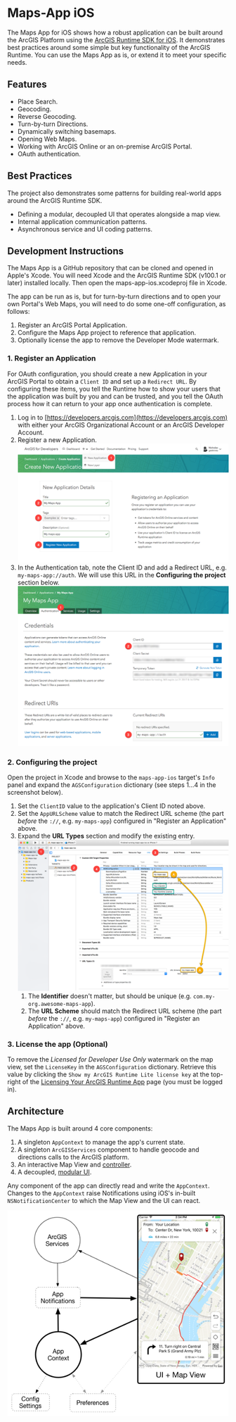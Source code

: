 # Maps-App iOS

The Maps App for iOS shows how a robust application can be built around the ArcGIS Platform using the [ArcGIS Runtime SDK for iOS](https://developers.arcgis.com/ios/). It demonstrates best practices around some simple but key functionality of the ArcGIS Runtime. You can use the Maps App as is, or extend it to meet your specific needs.

## Features
* Place Search.
* Geocoding.
* Reverse Geocoding.
* Turn-by-turn Directions.
* Dynamically switching basemaps.
* Opening Web Maps.
* Working with ArcGIS Online or an on-premise ArcGIS Portal.
* OAuth authentication.

## Best Practices
The project also demonstrates some patterns for building real-world apps around the ArcGIS Runtime SDK.

* Defining a modular, decoupled UI that operates alongside a map view.
* Internal application communication patterns.
* Asynchronous service and UI coding patterns.

## Development Instructions
The Maps App is a GitHub repository that can be cloned and opened in Apple's Xcode. You will need Xcode and the ArcGIS Runtime SDK (v100.1 or later) installed locally. Then open the maps-app-ios.xcodeproj file in Xcode.

The app can be run as is, but for turn-by-turn directions and to open your own Portal's Web Maps, you will need to do some one-off configuration, as follows:

1. Register an ArcGIS Portal Application.
2. Configure the Maps App project to reference that application.
3. Optionally license the app to remove the Developer Mode watermark.

### 1. Register an Application 
For OAuth configuration, you should create a new Application in your ArcGIS Portal to obtain a `Client ID` and set up a `Redirect URL`. By configuring these items, you tell the Runtime how to show your users that the application was built by you and can be trusted, and you tell the OAuth process how it can return to your app once authentication is complete.

1. Log in to [https://developers.arcgis.com](https://developers.arcgis.com) with either your ArcGIS Organizational Account or an ArcGIS Developer Account.
2. Register a new Application. ![Register new application](/docs/images/create-application.png)
3. In the Authentication tab, note the Client ID and add a Redirect URL, e.g. `my-maps-app://auth`. We will use this URL in the **Configuring the project** section below. ![Configure new application](/docs/images/configure-application.png)

### 2. Configuring the project
Open the project in Xcode and browse to the `maps-app-ios` target's `Info` panel and expand the `AGSConfiguration` dictionary (see steps 1...4 in the screenshot below).

1. Set the `ClientID` value to the application's Client ID noted above.
2. Set the `AppURLScheme` value to match the Redirect URL scheme (the part *before* the `://`, e.g. `my-maps-app`) configured in "Register an Application" above.
3. Expand the **URL Types** section and modify the existing entry. ![Configure the App URL Scheme](/docs/images/configure-xcode-target.png)
    1. The **Identifier** doesn't matter, but should be unique (e.g. `com.my-org.awesome-maps-app`).
    2. The **URL Scheme** should match the Redirect URL scheme (the part *before* the `://`, e.g. `my-maps-app`) configured in "Register an Application" above.

### 3. License the app (Optional)
To remove the _Licensed for Developer Use Only_ watermark on the map view, set the `LicenseKey` in the `AGSConfiguration` dictionary. Retrieve this value by clicking the `Show my ArcGIS Runtime Lite license key` at the top-right of the [Licensing Your ArcGIS Runtime App](https://developers.arcgis.com/arcgis-runtime/licensing/) page (you must be logged in).

## Architecture
The Maps App is built around 4 core components:

1. A singleton `AppContext` to manage the app's current state.
2. A singleton `ArcGISServices` component to handle geocode and directions calls to the ArcGIS platform.
2. An interactive Map View and [controller](UI/Map%20View).
3. A decoupled, [modular UI](UI).

Any component of the app can directly read and write the `AppContext`. Changes to the `AppContext` raise Notifications using iOS's in-built `NSNotificationCenter` to which the Map View and the UI can react.

![App Architecture](/docs/images/app-architecture.png)
